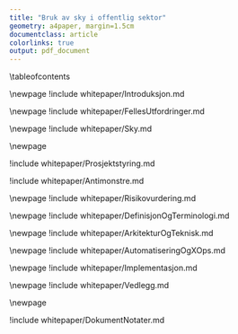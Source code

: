 ```yaml
---
title: "Bruk av sky i offentlig sektor"
geometry: a4paper, margin=1.5cm
documentclass: article
colorlinks: true
output: pdf_document
---
```


\tableofcontents

\newpage
!include whitepaper/Introduksjon.md

\newpage
!include whitepaper/FellesUtfordringer.md

\newpage
!include whitepaper/Sky.md

\newpage

!include whitepaper/Prosjektstyring.md

!include whitepaper/Antimonstre.md

\newpage
!include whitepaper/Risikovurdering.md

\newpage
!include whitepaper/DefinisjonOgTerminologi.md

\newpage
!include whitepaper/ArkitekturOgTeknisk.md

\newpage
!include whitepaper/AutomatiseringOgXOps.md

\newpage
!include whitepaper/Implementasjon.md

\newpage
!include whitepaper/Vedlegg.md

\newpage

!include whitepaper/DokumentNotater.md